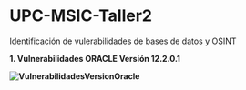 # UPC-MSIC-Taller2
Identificación de vulerabilidades de bases de datos y OSINT

<b> 1. Vulnerabilidades ORACLE Versión 12.2.0.1
  
  ![VulnerabilidadesVersionOracle](https://user-images.githubusercontent.com/50051493/57171685-43d86a80-6ddc-11e9-9562-329b57245941.PNG)
